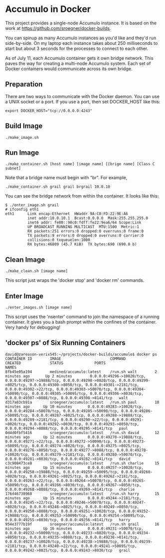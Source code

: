 # Accumulo in Docker

This project provides a single-node Accumulo instance. It is based on the work at 
https://github.com/sroegner/docker-builds.

You can spinup as many Accumulo instances as you'd like and they'd run side-by-side. 
On my laptop each instance takes about 250 milliseconds to start but about 3 seconds 
for the processes to connect to each other.

As of July 11, each Accumulo container gets it own bridge network. This paves
the way for creating a multi-node Accumulo system. Each set of Docker containers
would communicate across its own bridge.

## Preparation

There are two ways to communicate with the Docker daemon. You can use a UNIX socket or a port. If you use a port, then set DOCKER_HOST like this:

```
export DOCKER_HOST="tcp://0.0.0.0:4243"
```

## Build Image

```
./make_image.sh
```

## Run Image

```
./make_container.sh [host name] [image name] [[brige name] [Class C subnet]
```

Note that a bridge name must begin with "br". For example,

```
./make_container.sh grail grail brgrail 10.0.10
```

You can see the bridge network from within the container. It looks like this:

```
$ ./enter_image.sh grail
# ifconfig eth1
eth1      Link encap:Ethernet  HWaddr 9A:C0:FD:22:9E:A6  
          inet addr:10.0.10.1  Bcast:0.0.0.0  Mask:255.255.255.0
          inet6 addr: fe80::98c0:fdff:fe22:9ea6/64 Scope:Link
          UP BROADCAST RUNNING MULTICAST  MTU:1500  Metric:1
          RX packets:251 errors:0 dropped:0 overruns:0 frame:0
          TX packets:9 errors:0 dropped:0 overruns:0 carrier:0
          collisions:0 txqueuelen:1000 
          RX bytes:46809 (45.7 KiB)  TX bytes:690 (690.0 b)
```

## Clean Image

```
./make_clean.sh [image name]
```

This script just wraps the 'docker stop' and 'docker rm' commands. 

## Enter Image

```
./enter_images.sh [image name]
```

This script uses the 'nsenter' command to join the namespace of a running container. It gives you a bash prompt within the confines of the container. Very handy for debugging!

## 'docker ps' of Six Running Containers

```
david@zareason-verix545:~/projects/docker-builds/accumulo$ docker ps
CONTAINER ID        IMAGE                      COMMAND             CREATED             STATUS              PORTS                                                                                                                                                                                                                                                                                                                                    NAMES
8fb45e05a194        medined/accumulo:latest    /run.sh walt        2 minutes ago       Up 2 minutes        0.0.0.0:49296->10020/tcp, 0.0.0.0:49297->19888/tcp, 0.0.0.0:49298->8020/tcp, 0.0.0.0:49299->8025/tcp, 0.0.0.0:49300->8050/tcp, 0.0.0.0:49301->2181/tcp, 0.0.0.0:49302->22/tcp, 0.0.0.0:49303->50070/tcp, 0.0.0.0:49304->50090/tcp, 0.0.0.0:49305->50095/tcp, 0.0.0.0:49306->8030/tcp, 0.0.0.0:49307->8088/tcp, 0.0.0.0:49308->8141/tcp   walt                
d317a83cb91a        sroegner/accumulo:latest   /run.sh paul        10 minutes ago      Up 10 minutes       0.0.0.0:49283->10020/tcp, 0.0.0.0:49284->50070/tcp, 0.0.0.0:49285->50090/tcp, 0.0.0.0:49286->50095/tcp, 0.0.0.0:49287->8025/tcp, 0.0.0.0:49288->19888/tcp, 0.0.0.0:49289->2181/tcp, 0.0.0.0:49290->22/tcp, 0.0.0.0:49291->8020/tcp, 0.0.0.0:49292->8030/tcp, 0.0.0.0:49293->8050/tcp, 0.0.0.0:49294->8088/tcp, 0.0.0.0:49295->8141/tcp   paul                
0d4d0fbf5416        sroegner/accumulo:latest   /run.sh david       12 minutes ago      Up 12 minutes       0.0.0.0:49270->19888/tcp, 0.0.0.0:49271->22/tcp, 0.0.0.0:49272->50090/tcp, 0.0.0.0:49273->50095/tcp, 0.0.0.0:49274->8020/tcp, 0.0.0.0:49275->8025/tcp, 0.0.0.0:49276->8050/tcp, 0.0.0.0:49277->8088/tcp, 0.0.0.0:49278->10020/tcp, 0.0.0.0:49279->2181/tcp, 0.0.0.0:49280->50070/tcp, 0.0.0.0:49281->8030/tcp, 0.0.0.0:49282->8141/tcp   david               
c3c908473ce8        sroegner/accumulo:latest   /run.sh charlie     15 minutes ago      Up 15 minutes       0.0.0.0:49257->10020/tcp, 0.0.0.0:49258->19888/tcp, 0.0.0.0:49259->50095/tcp, 0.0.0.0:49260->8020/tcp, 0.0.0.0:49261->8025/tcp, 0.0.0.0:49262->2181/tcp, 0.0.0.0:49263->22/tcp, 0.0.0.0:49264->50070/tcp, 0.0.0.0:49265->50090/tcp, 0.0.0.0:49266->8030/tcp, 0.0.0.0:49267->8050/tcp, 0.0.0.0:49268->8088/tcp, 0.0.0.0:49269->8141/tcp   charlie             
176d46738968        sroegner/accumulo:latest   /run.sh harry       15 minutes ago      Up 15 minutes       0.0.0.0:49244->2181/tcp, 0.0.0.0:49245->22/tcp, 0.0.0.0:49246->50070/tcp, 0.0.0.0:49247->8020/tcp, 0.0.0.0:49248->8025/tcp, 0.0.0.0:49249->8050/tcp, 0.0.0.0:49250->8088/tcp, 0.0.0.0:49251->10020/tcp, 0.0.0.0:49252->19888/tcp, 0.0.0.0:49253->50090/tcp, 0.0.0.0:49254->50095/tcp, 0.0.0.0:49255->8030/tcp, 0.0.0.0:49256->8141/tcp   harry               
954e3777b19f        sroegner/accumulo:latest   /run.sh grail       16 minutes ago      Up 16 minutes       0.0.0.0:49231->50070/tcp, 0.0.0.0:49232->50090/tcp, 0.0.0.0:49233->8020/tcp, 0.0.0.0:49234->8050/tcp, 0.0.0.0:49235->8088/tcp, 0.0.0.0:49236->8141/tcp, 0.0.0.0:49237->10020/tcp, 0.0.0.0:49238->19888/tcp, 0.0.0.0:49239->2181/tcp, 0.0.0.0:49240->22/tcp, 0.0.0.0:49241->50095/tcp, 0.0.0.0:49242->8025/tcp, 0.0.0.0:49243->8030/tcp   grail               
```

